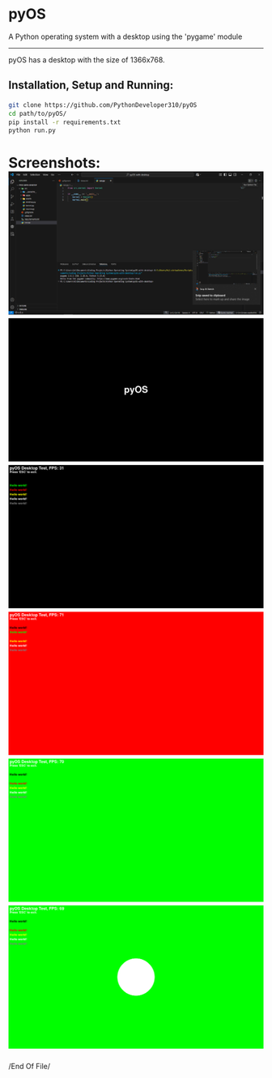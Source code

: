 # pyOS
A Python operating system with a desktop using the 'pygame' module

---
pyOS has a desktop with the size of 1366x768. <br>

Installation, Setup and Running:
---
```sh
git clone https://github.com/PythonDeveloper310/pyOS
cd path/to/pyOS/
pip install -r requirements.txt
python run.py
```

<h1>
  Screenshots:
  <img src="screenshots/Screenshot (1).png">
  <img src="screenshots/Screenshot (2).png">
  <img src="screenshots/Screenshot (3).png">
  <img src="screenshots/Screenshot (4).png">
  <img src="screenshots/Screenshot (5).png">
  <img src="screenshots/Screenshot (6).png">
  <br>
</h1>

/End Of File/
